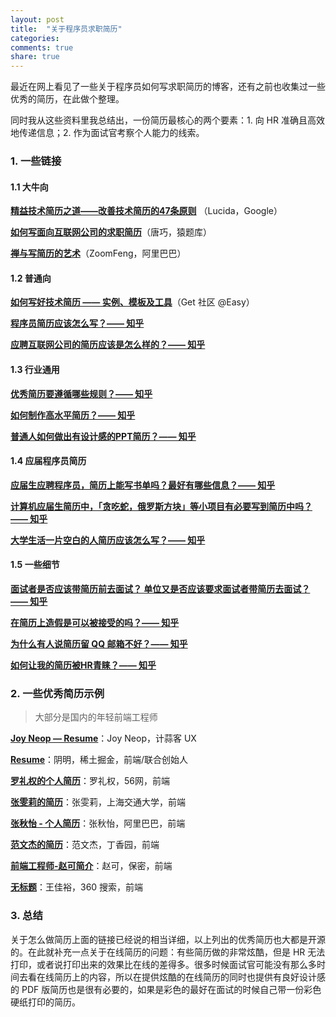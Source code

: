 ```yaml
---
layout: post
title:  "关于程序员求职简历"
categories:
comments: true
share: true
---
```


<p class="lead">最近在网上看见了一些关于程序员如何写求职简历的博客，还有之前也收集过一些优秀的简历，在此做个整理。</p>
<p class="lead">同时我从这些资料里我总结出，一份简历最核心的两个要素：1. 向 HR 准确且高效地传递信息；2. 作为面试官考察个人能力的线索。</p>

### 1. 一些链接

#### 1.1 大牛向

**[精益技术简历之道——改善技术简历的47条原则](http://lucida.me/blog/lean-technical-resume/)**  （Lucida，Google）

**[如何写面向互联网公司的求职简历](http://blog.devtang.com/blog/2013/12/22/how-to-write-resume-for-it-company/)**（唐巧，猿题库）

**[禅与写简历的艺术](http://blog.devtang.com/blog/2013/12/22/how-to-write-resume-for-it-company/)**（ZoomFeng，阿里巴巴）

#### 1.2 普通向

**[如何写好技术简历 —— 实例、模板及工具](http://blog.devtang.com/blog/2013/12/22/how-to-write-resume-for-it-company/)**（Get 社区 @Easy）

**[程序员简历应该怎么写？—— 知乎](https://www.zhihu.com/question/25002833)**

**[应聘互联网公司的简历应该是怎么样的？—— 知乎](https://www.zhihu.com/question/23631182)**

#### 1.3 行业通用

**[优秀简历要遵循哪些规则？—— 知乎](https://www.zhihu.com/question/20184884)**

**[如何制作高水平简历？—— 知乎](https://www.zhihu.com/question/21187514)**

**[普通人如何做出有设计感的PPT简历？—— 知乎](https://www.zhihu.com/question/36943039)**

#### 1.4 应届程序员简历

**[应届生应聘程序员，简历上能写书单吗？最好有哪些信息？—— 知乎](https://www.zhihu.com/question/24887072)**

**[计算机应届生简历中，「贪吃蛇，俄罗斯方块」等小项目有必要写到简历中吗？—— 知乎](https://www.zhihu.com/question/36280350)**

**[大学生活一片空白的人简历应该怎么写？—— 知乎](https://www.zhihu.com/question/19883567)**

#### 1.5 一些细节

**[面试者是否应该带简历前去面试？ 单位又是否应该要求面试者带简历去面试？—— 知乎](https://www.zhihu.com/question/21601933)**

**[在简历上造假是可以被接受的吗？—— 知乎](https://www.zhihu.com/question/21660867)**

**[为什么有人说简历留 QQ 邮箱不好？—— 知乎](https://www.zhihu.com/question/25162039)**

**[如何让我的简历被HR青睐？—— 知乎](https://www.zhihu.com/question/34016505)**

### 2. 一些优秀简历示例

> 大部分是国内的年轻前端工程师

**[Joy Neop — Resume](https://joyneop.xyz/resume/)**：Joy Neop，计蒜客 UX

**[Resume](http://ming.today/resume)**：阴明，稀土掘金，前端/联合创始人

**[罗礼权的个人简历](http://cv.heeroluo.net/)**：罗礼权，56网，前端

**[张雯莉的简历](http://zhangwenli.com/cv/cn.html)**：张雯莉，上海交通大学，前端

**[张秋怡 - 个人简历](http://joyeecheung.github.io/resume/)**：张秋怡，阿里巴巴，前端

**[范文杰的简历](http://html.love/)**：范文杰，丁香园，前端

**[前端工程师-赵可简介](http://natee.github.io/)**：赵可，保密，前端

**[无标题](http://fakefish.github.io/)**：王佳裕，360 搜索，前端

### 3. 总结

关于怎么做简历上面的链接已经说的相当详细，以上列出的优秀简历也大都是开源的。在此就补充一点关于在线简历的问题：有些简历做的非常炫酷，但是 HR 无法打印，或者说打印出来的效果比在线的差得多。很多时候面试官可能没有那么多时间去看在线简历上的内容，所以在提供炫酷的在线简历的同时也提供有良好设计感的 PDF 版简历也是很有必要的，如果是彩色的最好在面试的时候自己带一份彩色硬纸打印的简历。
